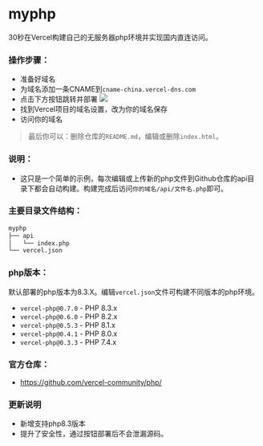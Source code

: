 # myphp
30秒在Vercel构建自己的无服务器php环境并实现国内直连访问。
### 操作步骤：
- 准备好域名
- 为域名添加一条CNAME到`cname-china.vercel-dns.com`
- 点击下方按钮跳转并部署
<a href="https://vercel.com/new/clone?repository-url=https%3A%2F%2Fgithub.com%2Ffanmingming%2Fmyphp&project-name=MyPHP&repository-name=MyPHP"><img src="https://vercel.com/button"></a>
- 找到Vercel项目的域名设置，改为你的域名保存
- 访问你的域名
> 最后你可以：删除仓库的`README.md`，编辑或删除`index.html`。
### 说明：
- 这只是一个简单的示例，每次编辑或上传新的php文件到Github仓库的api目录下都会自动构建。构建完成后访问`你的域名/api/文件名.php`即可。
### 主要目录文件结构：
```sh
myphp
├── api
│   └── index.php
└── vercel.json
```
### php版本：
默认部署的php版本为8.3.X。编辑`vercel.json`文件可构建不同版本的php环境。
- `vercel-php@0.7.0` - PHP 8.3.x
- `vercel-php@0.6.0` - PHP 8.2.x
- `vercel-php@0.5.3` - PHP 8.1.x
- `vercel-php@0.4.1` - PHP 8.0.x
- `vercel-php@0.3.3` - PHP 7.4.x
### 官方仓库：
- https://github.com/vercel-community/php/
### 更新说明
- 新增支持php8.3版本
- 提升了安全性，通过按钮部署后不会泄漏源码。
